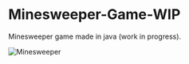 # Minesweeper-Game-WIP
Minesweeper game made in java (work in progress).


![Minesweeper](https://user-images.githubusercontent.com/57963761/187066295-bcadd8d6-53b4-4b84-a905-5bf5e98b241e.png)
